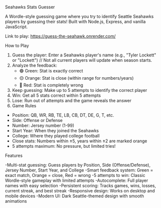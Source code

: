 Seahawks Stats Guesser

A Wordle-style guessing game where you try to identify Seattle Seahawks players by guessing their stats! Built with Node.js, Express, and vanilla JavaScript.

Link to play:  https://guess-the-seahawk.onrender.com/

How to Play

1. Guess the player: Enter a Seahawks player's name (e.g., "Tyler Lockett" or "Lockett") // Not all current players will update when season starts.
2. Analyze the feedback:
   - 🟢 Green: Stat is exactly correct
   - 🟡 Orange: Stat is close (within range for numbers/years)
   - 🔴 Red: Stat is completely wrong
3. Keep guessing: Make up to 5 attempts to identify the correct player
4. Win: Get all 5 stats correct within 5 attempts
5. Lose: Run out of attempts and the game reveals the answer
6. Game Rules

- Position: QB, WR, RB, TE, LB, CB, DT, DE, G, T, etc.
- Side: Offense or Defense
- Number: Jersey number (1-99)
- Start Year: When they joined the Seahawks
- College: Where they played college football
- Close stats: Numbers within ±5, years within ±2 are marked orange
- 5 attempts maximum: No pressure, but limited tries!

Features

-Multi-stat guessing: Guess players by Position, Side (Offense/Defense), Jersey Number, Start Year, and College
-Smart feedback system: Green = exact match, Orange = close, Red = wrong
-5 attempts to win: Classic Wordle-style gameplay with limited attempts
-Autocomplete: Full player names with easy selection
-Persistent scoring: Tracks games, wins, losses, current streak, and best streak
-Responsive design: Works on desktop and mobile devices
-Modern UI: Dark Seattle-themed design with smooth animations
